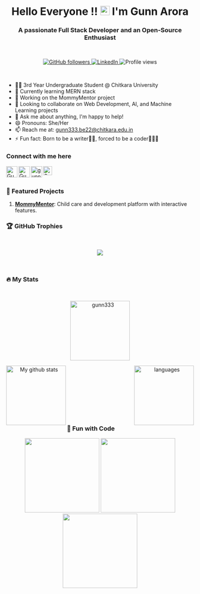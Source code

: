 <h1 align="center">Hello Everyone !! <img src="https://media.giphy.com/media/hvRJCLFzcasrR4ia7z/giphy.gif" width="25px"> I'm Gunn Arora</h1>
<h3 align="center">A passionate Full Stack Developer and an Open-Source Enthusiast </h3>
<br>

<p align="center">
  <a href="https://github.com/gunn333">
    <img src="https://img.shields.io/github/followers/gunn333?label=follow&style=social" alt="GitHub followers">
  </a>
  <a href="https://www.linkedin.com/in/gunn-arora-3a0a9b291/">
    <img src="https://img.shields.io/badge/-Gunn%20Arora-blue?style=flat-square&logo=Linkedin&logoColor=white" alt="LinkedIn">
  </a>
  <img src="https://komarev.com/ghpvc/?username=gunn333&label=Visitors&color=blue&style=plastic" alt="Profile views">
</p>

<br>

- 👨‍💻 3rd Year Undergraduate Student @ Chitkara University
- 🌱 Currently learning MERN stack
- 💼 Working on the MommyMentor project
- 👯 Looking to collaborate on Web Development, AI, and Machine Learning projects
- 💬 Ask me about anything, I'm happy to help!
- 😄 Pronouns: She/Her
- 📫 Reach me at: gunn333.be22@chitkara.edu.in
- ⚡ Fun fact: Born to be a writer✍🏻, forced to be a coder👩🏻‍💻

### Connect with me here

<a href="https://www.linkedin.com/in/gunn-arora-3a0a9b291/">
<img align="left" alt="Gunn Arora | Linkedin" width="30px" src="https://img.icons8.com/color/48/000000/linkedin.png"/>
</a>

<a href="[https://x.com/GunnArora1904?t=3hpgY6E126YOn8p3bq2WXw&s=09](https://x.com/GunnArora1904?t=3hpgY6E126YOn8p3bq2WXw&s=09)">
<img align="left" alt="Gunn Arora | Twitter" width="30px" src="https://img.icons8.com/color/48/000000/twitter.png" />
</a> 

<a href="https://www.instagram.com/gunn.arora23496/">
<img align="left" alt="gunn.arora23496 | Instagram" width="30px" src="https://img.icons8.com/fluent/48/000000/instagram-new.png" />
</a>

<a href="https://leetcode.com/u/gunn333be/">
<img align="left" alt="Gunn Arora | Leetcode" width="24px" src="https://cdn.iconscout.com/icon/free/png-512/leetcode-3628885-3030025.png" />
</a>

<br><br>

### 🌟 Featured Projects

1. **[MommyMentor](https://github.com/gunn333/MommyMentor)**: Child care and development platform with interactive features.

### 🏆 GitHub Trophies
<br>

<p align="center">
  <img src="https://github-profile-trophy.vercel.app/?username=gunn333&theme=onedark&row=1&column=6" />
</p>

<br>

### 🔥 My Stats

<br>

<p align="center">
<img height="160"  src="https://github-readme-streak-stats.herokuapp.com/?user=gunn333&theme=tokyonight" alt="gunn333"/> </p>

<p align="center">
<img align="left" src="https://github-readme-stats.vercel.app/api?username=gunn333&show_icons=true&theme=tokyonight" alt="My github stats" height="160"/></p>

<p align="center">
<img align="right" height= "160" src="https://github-readme-stats.vercel.app/api/top-langs/?username=gunn333&layout=compact&theme=tokyonight" alt="languages"/> 
</p>

<br><br><br><br><br><br><br><br>

### 🎨 Fun with Code

<p align="center">
  <img src="https://media.giphy.com/media/QpVUMRUJGokfqXyfa1/giphy.gif" width="200"/>
  <img src="https://media.giphy.com/media/Ll22OhMLAlVDb8UQWe/giphy.gif" width="200"/>
  <img src="https://media.giphy.com/media/3og0IPMezpcQAj8ZVu/giphy.gif" width="200"/>
</p>
